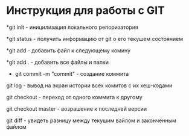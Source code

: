 # Инструкция для работы с GIT

*git init - иницилизация локального репоризатория

*git status - получить информацию от git о его текушем состоянием 

*git add - добавить файл к следующему комину

*git add . -  добавить все файлы и папки 

* git commit -m "commit" - coздание коммита 

git log - вывод на экран истории всех комитов с их хеш-кодами

git checkout  - переход от одного коммита к другому

git checkout master - возрашение к последней версии 

git diff - увидеть разницу между текушим вайлом и законченным файлом
